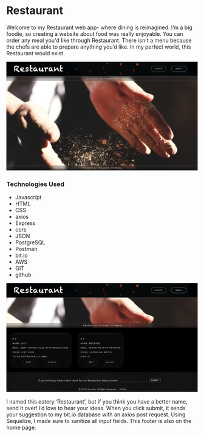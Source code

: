# Restaurant

Welcome to my Restaurant web app- where dining is reimagined. I’m a big foodie, so creating a website about food was really enjoyable. You can order any meal you'd like through Restaurant. There isn't a menu because the chefs are able to prepare anything you’d like. In my perfect world, this Restaurant would exist.

![Restaurant Landing Page](https://github.com/leemaiwu/Foundations-Capstone-Restaurant/blob/d250ba330e22529d93f53da4dda911ec49066b09/ReadMe-Images/Restaurant%20Landing%20Page.png)

### Technologies Used
- Javascript
- HTML
- CSS
- axios
- Express
- cors
- JSON
- PostgreSQL
- Postman
- bit.io
- AWS
- GIT
- github

![Restaurant Landing Page](https://github.com/leemaiwu/Foundations-Capstone-Restaurant/blob/d250ba330e22529d93f53da4dda911ec49066b09/ReadMe-Images/Restaurant%20Order%20History%20and%20Footer.png)

I named this eatery ‘Restaurant’, but if you think you have a better name, send it over! I’d love to hear your ideas. When you click submit, it sends your suggestion to my bit.io database with an axios post request. Using Sequelize, I made sure to sanitize all input fields. This footer is also on the home page.

